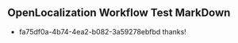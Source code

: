 ## OpenLocalization Workflow Test MarkDown
* fa75df0a-4b74-4ea2-b082-3a59278ebfbd thanks!

<!--HONumber=Jul16_HO4-->


